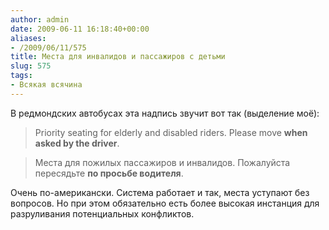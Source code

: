 ```yaml
---
author: admin
date: 2009-06-11 16:18:40+00:00
aliases:
- /2009/06/11/575
title: Места для инвалидов и пассажиров с детьми
slug: 575
tags:
- Всякая всячина
---
```


В редмондских автобусах эта надпись звучит вот так (выделение моё):

> Priority seating for elderly and disabled riders. Please move **when asked by the driver**.

> Места для пожилых пассажиров и инвалидов. Пожалуйста пересядьте **по просьбе водителя**.

Очень по-американски. Система работает и так, места уступают без вопросов. Но при этом обязательно есть более высокая инстанция для разруливания потенциальных конфликтов.

